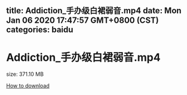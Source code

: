 
title: Addiction_手办级白裙弱音.mp4
date: Mon Jan 06 2020 17:47:57 GMT+0800 (CST)    
categories: baidu
---

# Addiction_手办级白裙弱音.mp4
size: 371.10 MB
 
 

[How to download](https://bpcam.bemobtrk.com/go/2ceec3aa-1ca2-46d6-b9ff-aaa5c184517c?jno=4225)